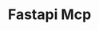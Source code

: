 ---
created: '2025-09-16T15:05:15.652951'
modified: '2025-09-16T19:19:40.887031'
ship_factor: 5
subtype: mcp-servers
tags: []
title: Fastapi Mcp
type: tool
version: 1
---